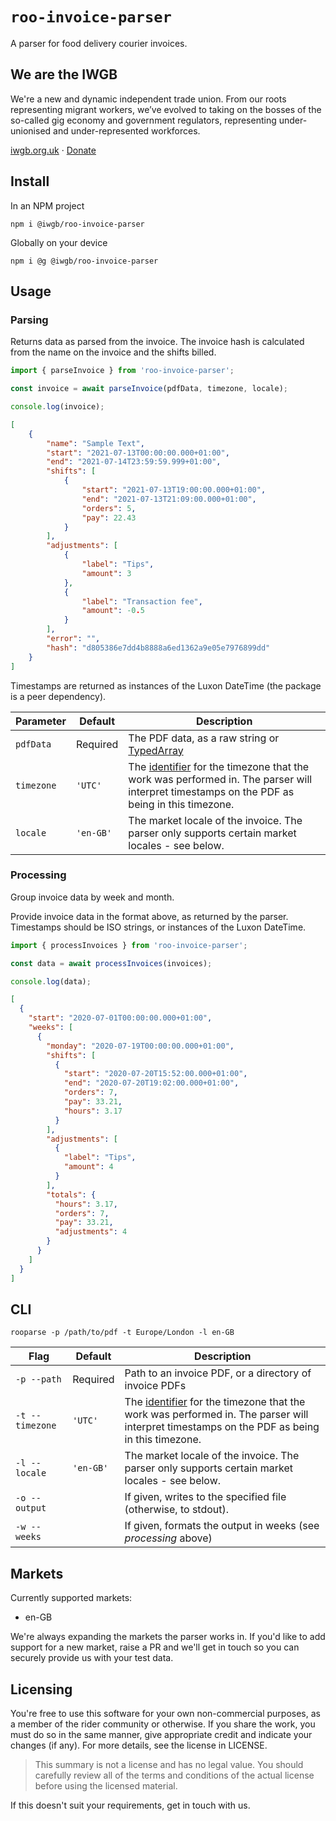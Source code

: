 # `roo-invoice-parser`

A parser for food delivery courier invoices.

## We are the IWGB
We're a new and dynamic independent trade union. From our roots representing migrant workers, we’ve evolved to taking on the bosses of the so-called gig economy and government regulators, representing under-unionised and under-represented workforces.

[iwgb.org.uk](https://iwgb.org.uk) · [Donate](https://iwgb.org.uk/donate)

## Install
In an NPM project
```
npm i @iwgb/roo-invoice-parser
```

Globally on your device
```
npm i @g @iwgb/roo-invoice-parser
```

## Usage

### Parsing
Returns data as parsed from the invoice. The invoice hash is calculated from the name on the invoice and the shifts billed.
```js
import { parseInvoice } from 'roo-invoice-parser';

const invoice = await parseInvoice(pdfData, timezone, locale);

console.log(invoice);
```

```json
[
    {
        "name": "Sample Text",
        "start": "2021-07-13T00:00:00.000+01:00",
        "end": "2021-07-14T23:59:59.999+01:00",
        "shifts": [
            {
                "start": "2021-07-13T19:00:00.000+01:00",
                "end": "2021-07-13T21:09:00.000+01:00",
                "orders": 5,
                "pay": 22.43
            }
        ],
        "adjustments": [
            {
                "label": "Tips",
                "amount": 3
            },
            {
                "label": "Transaction fee",
                "amount": -0.5
            }
        ],
        "error": "",
        "hash": "d805386e7dd4b8888a6ed1362a9e05e7976899dd"
    }
]
```

Timestamps are returned as instances of the Luxon DateTime (the package is a peer dependency).

| Parameter  | Default   | Description                                                                                                                                                                                                |
|------------|-----------|------------------------------------------------------------------------------------------------------------------------------------------------------------------------------------------------------------|
| `pdfData`  | Required  | The PDF data, as a raw string or [TypedArray](https://developer.mozilla.org/en-US/docs/Web/JavaScript/Reference/Global_Objects/TypedArray)                                                                 |
| `timezone` | `'UTC'`   | The [identifier](https://en.wikipedia.org/wiki/List_of_tz_database_time_zones) for the timezone that the work was performed in. The parser will interpret timestamps on the PDF as being in this timezone. |
| `locale`   | `'en-GB'` | The market locale of the invoice. The parser only supports certain market locales - see below.                                                                                                             |

### Processing
Group invoice data by week and month.

Provide invoice data in the format above, as returned by the parser. Timestamps should be ISO strings, or instances of the Luxon DateTime.

```js
import { processInvoices } from 'roo-invoice-parser';

const data = await processInvoices(invoices);

console.log(data);
```

```json
[
  {
    "start": "2020-07-01T00:00:00.000+01:00",
    "weeks": [
      {
        "monday": "2020-07-19T00:00:00.000+01:00",
        "shifts": [
          {
            "start": "2020-07-20T15:52:00.000+01:00",
            "end": "2020-07-20T19:02:00.000+01:00",
            "orders": 7,
            "pay": 33.21,
            "hours": 3.17
          }
        ],
        "adjustments": [
          {
            "label": "Tips",
            "amount": 4
          }
        ],
        "totals": {
          "hours": 3.17,
          "orders": 7,
          "pay": 33.21,
          "adjustments": 4
        }
      }
    ]
  }
]
```

## CLI
```
rooparse -p /path/to/pdf -t Europe/London -l en-GB
```
| Flag            | Default   | Description                                                                                                                                                                                                |
|-----------------|-----------|------------------------------------------------------------------------------------------------------------------------------------------------------------------------------------------------------------|
| `-p --path`     | Required  | Path to an invoice PDF, or a directory of invoice PDFs                                                                                                                                                     |
| `-t --timezone` | `'UTC'`   | The [identifier](https://en.wikipedia.org/wiki/List_of_tz_database_time_zones) for the timezone that the work was performed in. The parser will interpret timestamps on the PDF as being in this timezone. |
| `-l --locale`   | `'en-GB'` | The market locale of the invoice. The parser only supports certain market locales - see below.                                                                                                             |
| `-o --output`   |           | If given, writes to the specified file (otherwise, to stdout).                                                                                                                                             |
| `-w --weeks`    |           | If given, formats the output in weeks (see *processing* above)                                                                                                                                             |

## Markets
Currently supported markets:
* en-GB

We're always expanding the markets the parser works in. If you'd like to add support for a new market, raise a PR and we'll get in touch so you can securely provide us with your test data.

## Licensing
You're free to use this software for your own non-commercial purposes, as a member of the rider community or otherwise. If you share the work, you must do so in the same manner, give appropriate credit and indicate your changes (if any). For more details, see the license in LICENSE.

>This summary is not a license and has no legal value. You should carefully review all of the terms and conditions of the actual license before using the licensed material.

If this doesn't suit your requirements, get in touch with us.
